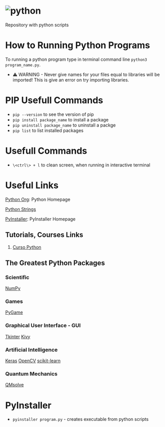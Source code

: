 # ![python](https://github.com/ElmarUhl/Python/assets/157088447/93858dae-c27b-4bab-8c9a-d3c15adccd0c)

Repository with python scripts

# How to Running Python Programs
To running a python program type in terminal command line ```python3 program_name.py```.

- ⚠️ WARNING - Never give names for your files equal to libraries will be imported! This is give an error on try importing libraries.

# PIP Usefull Commands
- ```pip --version``` to see the version of pip
- ```pip install package_name``` to install a package
- ```pip uninstall package_name``` to uninstall a packge
- ```pip list``` to list installed packages

# Usefull Commands
- ```\<ctrl\> + l``` to clean screen, when running in interactive terminal

# Useful Links
[Python Org](https://www.python.org/): Python Homepage

[Python Strings](https://docs.python.org/pt-br/3/library/string.html#formatexamples)

[PyInstaller](https://pyinstaller.org/en/stable/): PyInstaller Homepage

## Tutorials, Courses Links
1. [Curso Python](https://www.youtube.com/watch?v=U_A2kwUfmlw&list=PLvE-ZAFRgX8hnECDn1v9HNTI71veL3oW0&index=2)

## The Greatest Python Packages
### Scientific
[NumPy](https://numpy.org/)

### Games
[PyGame](https://www.pygame.org/docs/)

### Graphical User Interface - GUI
[Tkinter](https://docs.python.org/3/library/tkinter.html#)
[Kivy](https://kivy.org/)

### Artificial Intelligence
[Keras](https://keras.io/)
[OpenCV](https://opencv.org/)
[scikit-learn](https://scikit-learn.org/stable/)

### Quantum Mechanics
[QMsolve](https://github.com/quantum-visualizations/qmsolve)

# PyInstaller
- ```pyinstaller program.py``` - creates executable from python scripts

